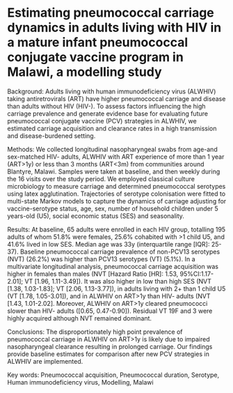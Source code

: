 # Estimating pneumococcal carriage dynamics in adults living with HIV in a mature infant pneumococcal conjugate vaccine program in Malawi, a modelling study

Background:
Adults living with human immunodeficiency virus (ALWHIV) taking antiretrovirals (ART) have higher pneumococcal carriage and disease than adults without HIV (HIV-). To assess factors influencing the high carriage prevalence and generate evidence base for evaluating future pneumococcal conjugate vaccine (PCV) strategies in ALWHIV, we estimated carriage acquisition and clearance rates in a high transmission and disease-burdened setting.

Methods:
We collected longitudinal nasopharyngeal swabs from age-and sex-matched HIV- adults, ALWHIV with ART experience of more than 1 year (ART>1y) or less than 3 months (ART<3m) from communities around Blantyre, Malawi. Samples were taken at baseline, and then weekly during the 16 visits over the study period. We employed classical culture microbiology to measure carriage and determined pneumococcal serotypes using latex agglutination. Trajectories of serotype colonisation were fitted to multi-state Markov models to capture the dynamics of carriage adjusting for vaccine-serotype status, age, sex, number of household children under 5 years-old (U5), social economic status (SES) and seasonality.

Results:
At baseline, 65 adults were enrolled in each HIV group, totalling 195 adults of whom 51.8% were females, 25.6% cohabited with >1 child U5, and 41.6% lived in low SES. Median age was 33y (interquartile range [IQR]: 25-37). Baseline pneumococcal carriage prevalence of non-PCV13 serotypes (NVT) (26.2%) was higher than PCV13 serotypes (VT) (5.1%). In a multivariate longitudinal analysis, pneumococcal carriage acquisition was higher in females than males (NVT [Hazard Ratio [HR]: 1.53, 95%CI:1.17-2.01]; VT [1.96, 1.11-3.49]). It was also higher in low than high SES (NVT [1.38, 1.03-1.83]; VT [2.06, 1.13-3.77]), in adults living with 2+ than 1 child U5 (VT [1.78, 1.05-3.01]), and in ALWHIV on ART>1y than HIV- adults (NVT [1.43, 1.01-2.02]. Moreover, ALWHIV on ART>1y cleared pneumococci slower than HIV- adults ([0.65, 0.47-0.90]). Residual VT 19F and 3 were highly acquired although NVT remained dominant.

Conclusions:
The disproportionately high point prevalence of pneumococcal carriage in ALWHIV on ART>1y is likely due to impaired nasopharyngeal clearance resulting in prolonged carriage. Our findings provide baseline estimates for comparison after new PCV strategies in ALWHIV are implemented.

Key words: Pneumococcal acquisition, Pneumococcal duration, Serotype, Human immunodeficiency virus, Modelling, Malawi
